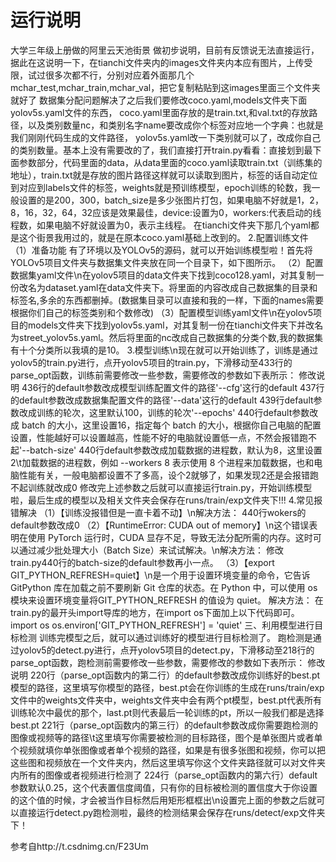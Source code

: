 # 运行说明
大学三年级上册做的阿里云天池街景
做初步说明，目前有反馈说无法直接运行，据此在这说明一下，在tianchi文件夹内的images文件夹内本应有图片，上传受限，试过很多次都不行，分别对应着外面那几个mchar_test,mchar_train,mchar_val，把它复制粘贴到这images里面三个文件夹就好了
数据集分配问题解决了之后我们要修改coco.yaml,models文件夹下面yolov5s.yaml文件的东西，
coco.yaml里面存放的是train.txt,和val.txt的存放路径，以及类别数量nc，和类别名字name要改成你个标签对应地一个字典：也就是我们刚刚代码生成的文件路径， yolov5s.yaml改一下类别就可以了，改成你自己的类别数量。基本上没有需要改的了，我们直接打开train.py看看：直接划到最下面参数部分，代码里面的data，从data里面的coco.yaml读取train.txt（训练集的地址），train.txt就是存放的图片路径这样就可以读取到图片，标签的话自动定位到对应到labels文件的标签，weights就是预训练模型，epoch训练的轮数，我一般设置的是200，300，batch_size是多少张图片打包，如果电脑不好就是1，2，8，16，32，64，32应该是效果最佳，device:设置为0，workers:代表启动的线程数，如果电脑不好就设置为0，表示主线程。
在tianchi文件夹下那几个yaml都是这个街景我用过的，就是在原本coco.yaml基础上改到的。
2.配置训练文件
（1）准备功能
有了环境以及YOLOv5的源码，就可以开始训练模型啦！首先将YOLOv5项目文件夹与数据集文件夹放在同一个目录下，如下图所示。
（2）配置数据集yaml文件\n在yolov5项目的data文件夹下找到coco128.yaml，对其复制一份改名为dataset.yaml在data文件夹下。将里面的内容改成自己数据集的目录和标签名,多余的东西都删掉。(数据集目录可以直接和我的一样，下面的names需要根据你们自己的标签类别和个数修改)
（3）配置模型训练yaml文件\n在yolov5项目的models文件夹下找到yolov5s.yaml，对其复制一份在tianchi文件夹下并改名为street_yolov5s.yaml。然后将里面的nc改成自己数据集的分类个数,我的数据集有十个分类所以我填的是10。
3.模型训练\n现在就可以开始训练了，训练是通过yolov5的train.py进行，点开yolov5项目的train.py，下滑移动至433行的parse_opt函数，训练前需要修改一些参数，需要修改的参数如下表所示：
修改说明
436行的default参数改成模型训练配置文件的路径'--cfg'这行的default
437行的default参数改成数据集配置文件的路径'--data'这行的default
439行default参数改成训练的轮次，这里默认100，训练的轮次'--epochs'
440行default参数改成 batch 的大小，这里设置16，指定每个 batch 的大小，根据你自己电脑的配置设置，性能越好可以设置越高，性能不好的电脑就设置低一点，不然会报错跑不起'--batch-size'
440行default参数改成加载数据的进程数，默认为8，这里设置2\t加载数据的进程数，例如 --workers 8 表示使用 8 个进程来加载数据，也和电脑性能有关，一般电脑都设置不了多高，设个2就够了，如果发现2还是会报错跑不起训练就改成0
修改完上述参数之后就可以直接运行train.py，开始训练模型啦，最后生成的模型以及相关文件夹会保存在runs/train/exp文件夹下!!!
4.常见报错解决
（1）【训练没报错但是一直卡着不动】\n解决方法： 440行wokers的default参数改成0
（2）【RuntimeError: CUDA out of memory】\n这个错误表明在使用 PyTorch 运行时，CUDA 显存不足，导致无法分配所需的内存。这时可以通过减少批处理大小（Batch Size）来试试解决。\n解决方法： 修改train.py440行的batch-size的default参数再小一点。
（3）【export GIT_PYTHON_REFRESH=quiet】\n是一个用于设置环境变量的命令，它告诉 GitPython 库在加载之前不要刷新 Git 仓库的状态。在 Python 中，可以使用 os 模块来设置环境变量将GIT_PYTHON_REFRESH 的值设为 quiet。
解决方法： 在train.py的最开头import导库的地方，在import os下面加上以下代码即可。
import os
os.environ['GIT_PYTHON_REFRESH'] = 'quiet'
三、利用模型进行目标检测
训练完模型之后，就可以通过训练好的模型进行目标检测了。
跑检测是通过yolov5的detect.py进行，点开yolov5项目的detect.py，下滑移动至218行的parse_opt函数，跑检测前需要修改一些参数，需要修改的参数如下表所示：
修改说明
220行（parse_opt函数内的第二行）的default参数改成你训练好的best.pt模型的路径，这里填写你模型的路径，best.pt会在你训练的生成在runs/train/exp文件中的weights文件夹中，weights文件夹中会有两个pt模型，best.pt代表所有训练轮次中最优的那个，last.pt则代表最后一轮训练的pt，所以一般我们都是选择best.pt
221行（parse_opt函数内的第三行）的default参数改成你需要跑检测的图像或视频等的路径\t这里填写你需要被检测的目标路径，图个是单张图片或者单个视频就填你单张图像或者单个视频的路径，如果是有很多张图和视频，你可以把这些图和视频放在一个文件夹内，然后这里填写你这个文件夹路径就可以对文件夹内所有的图像或者视频进行检测了
224行（parse_opt函数内的第六行）default参数默认0.25，这个代表置信度阈值，只有你的目标被检测的置信度大于你设置的这个值的时候，才会被当作目标然后用矩形框框出\n设置完上面的参数之后就可以直接运行detect.py跑检测啦，最终的检测结果会保存在runs/detect/exp文件夹下！

参考自http://t.csdnimg.cn/F23Um
